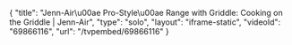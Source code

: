 {
    "title": "Jenn-Air\u00ae Pro-Style\u00ae Range with Griddle: Cooking on the Griddle | Jenn-Air",
    "type": "solo",
    "layout": "iframe-static",
    "videoId": "69866116",
    "url": "\/tvpembed\/69866116"
}